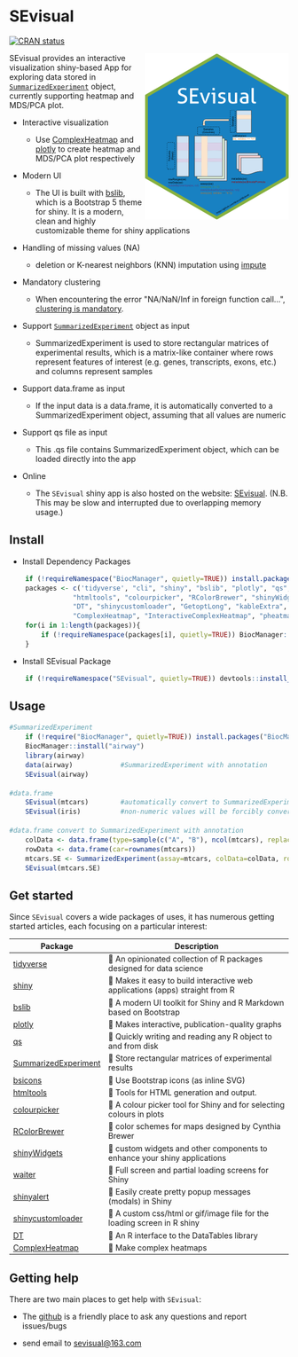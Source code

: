 

# SEvisual

[![CRAN status](https://www.r-pkg.org/badges/version/bslib)](https://cran.r-project.org/package=bslib)


<img src="image/SEvisual.png" height="300" align="right"/>


SEvisual provides an interactive visualization shiny-based App for exploring data stored in [`SummarizedExperiment`](https://bioconductor.org/packages/release/bioc/html/SummarizedExperiment.html) object, currently supporting heatmap and MDS/PCA plot.

- Interactive visualization
    - Use [ComplexHeatmap](https://bioconductor.org/packages/release/bioc/html/ComplexHeatmap.html) and [plotly](https://plotly.com/r/) to create heatmap and MDS/PCA plot respectively

- Modern UI
    - The UI is built with [bslib](https://cran.r-project.org/web/packages/bslib/index.html), which is a Bootstrap 5 theme for shiny. It is a modern, clean and highly customizable theme for shiny applications

- Handling of missing values (NA)
    - deletion or K-nearest neighbors (KNN) imputation using [impute](https://www.bioconductor.org/packages/release/bioc/html/impute.html)

- Mandatory clustering
    - When encountering the error "NA/NaN/Inf in foreign function call...", [clustering is mandatory](https://github.com/jokergoo/ComplexHeatmap/issues/155).

- Support [`SummarizedExperiment`](https://bioconductor.org/packages/release/bioc/html/SummarizedExperiment.html) object as input
    - SummarizedExperiment is used to store rectangular matrices of experimental results, which is a matrix-like container where rows represent features of interest (e.g. genes, transcripts, exons, etc.) and columns represent samples

- Support data.frame as input
    - If the input data is a data.frame, it is automatically converted to a SummarizedExperiment object, assuming that all values are numeric

- Support qs file as input
    - This .qs file contains SummarizedExperiment object, which can be loaded directly into the app

- Online
    - The `SEvisual` shiny app is also hosted on the website: [SEvisual](https://sevisual.shinyapps.io/SEvisual/). (N.B. This may be slow and interrupted due to overlapping memory usage.) 



## Install
- Install Dependency Packages
``` r
    if (!requireNamespace("BiocManager", quietly=TRUE)) install.packages("BiocManager")
    packages <- c('tidyverse', "cli", "shiny", "bslib", "plotly", "qs", "SummarizedExperiment", "bsicons", 
                "htmltools", "colourpicker", "RColorBrewer", "shinyWidgets", "waiter", "shinyalert",
                "DT", "shinycustomloader", "GetoptLong", "kableExtra", "circlize", "impute",
                "ComplexHeatmap", "InteractiveComplexHeatmap", "pheatmap")
    for(i in 1:length(packages)){
        if (!requireNamespace(packages[i], quietly=TRUE)) BiocManager::install(packages[i], update=FALSE)
    }
```

- Install SEvisual Package
``` r
    if (!requireNamespace("SEvisual", quietly=TRUE)) devtools::install_github("SEvisual/SEvisual")
```



## Usage
``` r
#SummarizedExperiment 
    if (!require("BiocManager", quietly=TRUE)) install.packages("BiocManager")
    BiocManager::install("airway")
    library(airway)
    data(airway)            #SummarizedExperiment with annotation
    SEvisual(airway)

#data.frame
    SEvisual(mtcars)        #automatically convert to SummarizedExperiment but without annotation
    SEvisual(iris)          #non-numeric values will be forcibly converted to numeric(eg. Species)

#data.frame convert to SummarizedExperiment with annotation
    colData <- data.frame(type=sample(c("A", "B"), ncol(mtcars), replace=TRUE)) #columns annotations
    rowData <- data.frame(car=rownames(mtcars))                                 #rows annotations 
    mtcars.SE <- SummarizedExperiment(assay=mtcars, colData=colData, rowData=rowData)
    SEvisual(mtcars.SE)
```

## Get started

Since `SEvisual` covers a wide packages of uses, it has numerous getting started articles, each focusing on a particular interest:

| Package | Description |
|---|---|
| [tidyverse](https://www.tidyverse.org/) | 🍭 An opinionated collection of R packages designed for data science |
| [shiny](https://shiny.rstudio.com/tutorial/) | 🍎 Makes it easy to build interactive web applications (apps) straight from R | 
| [bslib](https://cran.r-project.org/web/packages/bslib/index.html) | 🍋 A modern UI toolkit for Shiny and R Markdown based on Bootstrap| 
| [plotly](https://plotly.com/r/) | 🍒 Makes interactive, publication-quality graphs | 
| [qs](https://cran.r-project.org/web/packages/qs/index.html) | 🍇 Quickly writing and reading any R object to and from disk | 
| [SummarizedExperiment](https://www.bioconductor.org/packages/release/bioc/vignettes/SummarizedExperiment/inst/doc/SummarizedExperiment.html) | 🍉 Store rectangular matrices of experimental results | 
| [bsicons](https://github.com/rstudio/bsicons) | 🍓 Use Bootstrap icons (as inline SVG) | 
| [htmltools](https://cran.r-project.org/web/packages/htmltools/index.html) | 🍑 Tools for HTML generation and output. | 
| [colourpicker](https://cran.r-project.org/web/packages/colourpicker/index.html) | 🍰 A colour picker tool for Shiny and for selecting colours in plots | 
| [RColorBrewer](https://cran.r-project.org/web/packages/RColorBrewer/index.html) | 🍌 color schemes for maps designed by Cynthia Brewer | 
| [shinyWidgets](https://github.com/dreamRs/shinyWidgets) | 🍬 custom widgets and other components to enhance your shiny applications | 
| [waiter](https://cran.r-project.org/web/packages/waiter/index.html) | 🍍 Full screen and partial loading screens for Shiny |
| [shinyalert](https://github.com/daattali/shinyalert) | 🌽 Easily create pretty popup messages (modals) in Shiny |
| [shinycustomloader](https://cran.r-project.org/web/packages/shinycustomloader/index.html) | 🍅 A custom css/html or gif/image file for the loading screen in R shiny | 
| [DT](https://rstudio.github.io/DT/) | 🍩 An R interface to the DataTables library | 
| [ComplexHeatmap](https://jokergoo.github.io/ComplexHeatmap-reference/book/) | 🍧 Make complex heatmaps | 


## Getting help

There are two main places to get help with `SEvisual`:

- The [github](https://github.com/SEvisual/SEvisual) is a friendly place to ask any questions and report issues/bugs

- send email to sevisual@163.com


